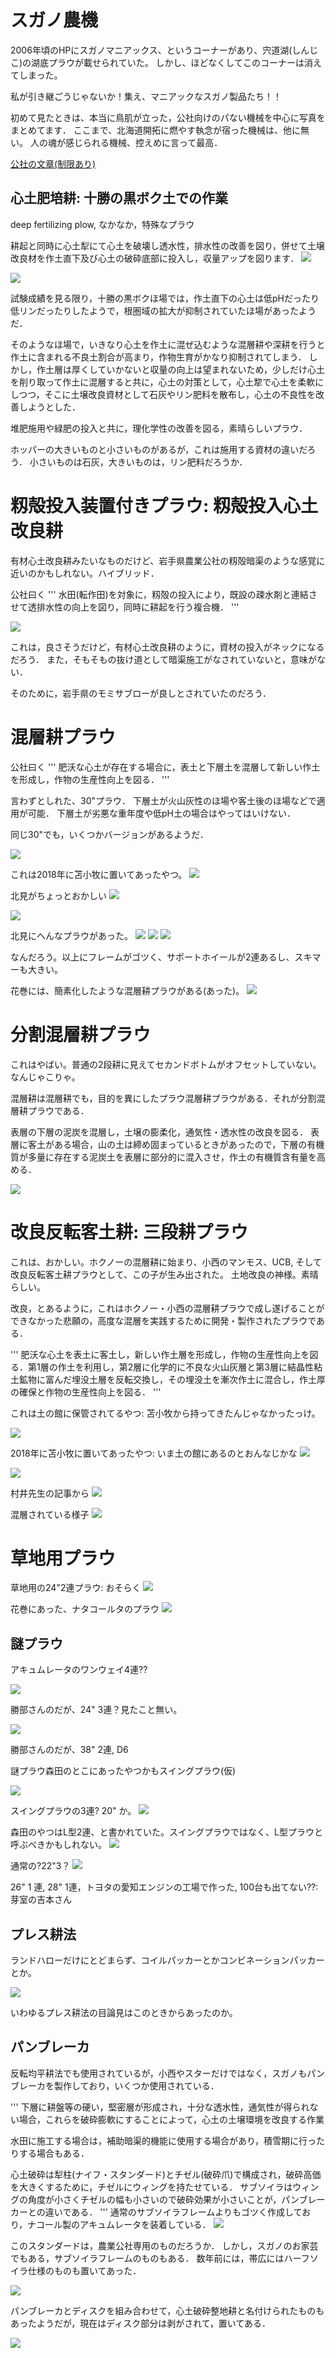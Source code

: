 # スガノ農機
2006年頃のHPにスガノマニアックス、というコーナーがあり、宍道湖(しんじこ)の湖底プラウが載せられていた。
しかし、ほどなくしてこのコーナーは消えてしまった。

私が引き継ごうじゃないか！集え、マニアックなスガノ製品たち！！

初めて見たときは、本当に鳥肌が立った，公社向けのパない機械を中心に写真をまとめてます．
ここまで、北海道開拓に燃やす執念が宿った機械は、他に無い。
人の魂が感じられる機械、控えめに言って最高．

[公社の文章(制限あり)](https://drive.google.com/file/d/1PRVEy5aMYG2PhiCSwAgZYZkdRrgvac2c/view)

## 心土肥培耕: 十勝の黒ボク土での作業
deep fertilizing plow, なかなか，特殊なプラウ

耕起と同時に心土犁にて心土を破壊し透水性，排水性の改善を図り，併せて土壌改良材を作土直下及び心土の破砕底部に投入し，収量アップを図ります．
![](./img/sugano/cat_shindohibai.png)

![](./img/sugano/cat_shindohiba2.png)

試験成績を見る限り，十勝の黒ボクほ場では，作土直下の心土は低pHだったり低リンだったりしたようで，根圏域の拡大が抑制されていたほ場があったようだ．

そのようなほ場で，いきなり心土を作土に混ぜ込むような混層耕や深耕を行うと作土に含まれる不良土割合が高まり，作物生育がかなり抑制されてしまう．
しかし，作土層は厚くしていかないと収量の向上は望まれないため，少しだけ心土を削り取って作土に混層すると共に，心土の対策として，心土犂で心土を柔軟にしつつ，そこに土壌改良資材として石灰やリン肥料を散布し，心土の不良性を改善しようとした．

堆肥施用や緑肥の投入と共に，理化学性の改善を図る，素晴らしいプラウ．

ホッパーの大きいものと小さいものがあるが，これは施用する資材の違いだろう．
小さいものは石灰，大きいものは，リン肥料だろうか．

# 籾殻投入装置付きプラウ: 籾殻投入心土改良耕

有材心土改良耕みたいなものだけど、岩手県農業公社の籾殻暗渠のような感覚に近いのかもしれない。ハイブリッド．

公社曰く
''' 
水田(転作田)を対象に，籾殻の投入により，既設の疎水剤と連結させて透排水性の向上を図り，同時に耕起を行う複合機．
'''

![](./img/sugano/kousya_momigara.JPG)

これは，良さそうだけど，有材心土改良耕のように，資材の投入がネックになるだろう．
また，そもそもの抜け道として暗渠施工がなされていないと，意味がない．

そのために，岩手県のモミサブローが良しとされていたのだろう．

# 混層耕プラウ

公社曰く
'''
肥沃な心土が存在する場合に，表土と下層土を混層して新しい作土を形成し，作物の生産性向上を図る．
'''

言わずとしれた、30"プラウ．
下層土が火山灰性のほ場や客土後のほ場などで適用が可能．
下層土が劣悪な重年度や低pH土の場合はやってはいけない．

同じ30"でも，いくつかバージョンがあるようだ．

![](./img/sugano/kousya_konsou.JPG)

これは2018年に苫小牧に置いてあったやつ。
![](./img/sugano/tomakomai_30layermix.JPG)

北見がちょっとおかしい
![](./img/sugano/kitami_konsou.JPG)

![](./img/sugano/kitami_konsou2.JPG)

北見にへんなプラウがあった。
![](./img/sugano/kitami_jumboKonsou1.JPG)
![](./img/sugano/kitami_jumboKonsou2.JPG)
![](./img/sugano/kitami_jumboKonsou3.JPG)

なんだろう。以上にフレームがゴツく、サポートホイールが2連あるし、スキマーも大きい。

花巻には、簡素化したような混層耕プラウがある(あった)。
![](./img/sugano/hanamaki_konsou.JPG)

# 分割混層耕プラウ

これはやばい。普通の2段耕に見えてセカンドボトムがオフセットしていない。なんじゃこりゃ。

混層耕は混層耕でも，目的を異にしたプラウ混層耕プラウがある．それが分割混層耕プラウである．

表層の下層の泥炭を混層し，土壌の膨柔化，通気性・透水性の改良を図る．
表層に客土がある場合，山の土は締め固まっているときがあったので，下層の有機質が多量に存在する泥炭土を表層に部分的に混入させ，作土の有機質含有量を高める．

![](./img/sugano/kousya_bunkatsu.JPG)

# 改良反転客土耕: 三段耕プラウ

これは、おかしい。ホクノーの混層耕に始まり、小西のマンモス、UCB, そして改良反転客土耕プラウとして、この子が生み出された。
土地改良の神様。素晴らしい。


改良，とあるように，これはホクノー・小西の混層耕プラウで成し遂げることができなかった悲願の，高度な混層を実践するために開発・製作されたプラウである．

'''
肥沃な心土を表土に客土し，新しい作土層を形成し，作物の生産性向上を図る．第1層の作土を利用し，第2層に化学的に不良な火山灰層と第3層に結晶性粘土鉱物に富んだ埋没土層を反転交換し，その埋没土を漸次作土に混合し，作土厚の確保と作物の生産性向上を図る．
'''

これは土の館に保管されてるやつ: 苫小牧から持ってきたんじゃなかったっけ。

![](./img/sugano/kousya_sandankou.JPG)

2018年に苫小牧に置いてあったやつ: いま土の館にあるのとおんなじかな
![](./img/sugano/tomakomai_sandankou.JPG)


![](./img/sugano/sandankou.png)

村井先生の記事から
![](./img/sugano/P14-08-1024x713.jpg)

混層されている様子
![](./img/sugano/P14-10-1024x693.jpg)


# 草地用プラウ

草地用の24"2連プラウ: おそらく
![](./img/sugano/tomakomai_242.JPG)

花巻にあった、ナタコールタのプラウ
![](./img/sugano/hanamaki_blushBreaker.JPG)


## 謎プラウ

アキュムレータのワンウェイ4連??

![](./img/sugano/cat_acum4.png)

勝部さんのだが、24" 3連？見たこと無い。

![](./img/sugano/cat_katsube_243.png)

勝部さんのだが、38" 2連, D6

謎プラウ森田のとこにあったやつかもスイングプラウ(仮)

![](./img/sugano/swingPlow.png)

スイングプラウの3連? 20" か。
![](./img/sugano/P16-05-1024x703.jpg)

森田のやつはL型2連、と書かれていた。スイングプラウではなく、L型プラウと呼ぶべきかもしれない。
![](./img/sugano/morita_swingPlot.png)

通常の?22"3？
![](./img/sugano/P14-01-1024x713.jpg)

26" 1 連, 28" 1連，トヨタの愛知エンジンの工場で作った, 100台も出てない??: 芽室の吉本さん

## プレス耕法

ランドハローだけにとどまらず、コイルパッカーとかコンビネーションパッカーとか。

![](./img/sugano/landHarrow.png)

いわゆるプレス耕法の目論見はこのときからあったのか。

## パンブレーカ
反転均平耕法でも使用されているが，小西やスターだけではなく，スガノもパンブレーカを製作しており，いくつか使用されている．

'''
下層に耕盤等の硬い，堅密層が形成され，十分な透水性，通気性が得られない場合，これらを破砕膨軟にすることによって，心土の土壌環境を改良する作業

水田に施工する場合は，補助暗渠的機能に使用する場合があり，積雪期に行ったりする場合もある．

心土破砕は犁柱(ナイフ・スタンダード)とチゼル(破砕爪)で構成され，破砕高価を大きくするために，チゼルにウィングを持たせている．
サブソイラはウィングの角度が小さくチゼルの幅も小さいので破砕効果が小さいことが，パンブレーカーとの違いである．
'''
通常のサブソイラフレームよりもゴツく作成しており，ナコール製のアキュムレータを装着している．
![](./img/sugano/obihiro_panbreaker_knife.jpg)

このスタンダードは，農業公社専用のものだろうか．
しかし，スガノのお家芸でもある，サブソイラフレームのものもある．
数年前には，帯広にはハーフソイラ仕様のものも置いてあった．

![](./img/sugano/obihiro_panbreaker_halfsoil.jpg)


パンブレーカとディスクを組み合わせて，心土破砕整地耕と名付けられたものもあったようだが，現在はディスク部分は剥がされて，置いてある．

![](./img/sugano/obihiro_panbreaker_attachment.jpg)

